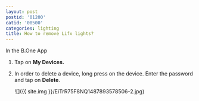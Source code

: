 ```yaml
---
layout: post
postid: '01200'
catid: '00500'
categories: lighting
title: How to remove Lifx lights?
---
```


In the B.One App

1. Tap on **My Devices.**

2. In order to delete a device, long press on the device. Enter the password and tap on **Delete**.

    ![]({{ site.img }}/EiTrR75F8NQ1487893578506-2.jpg)